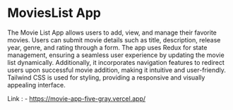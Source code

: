 # MoviesList App


The Movie List App allows users to add, view, and manage their favorite movies. Users can submit movie details such as title, description, release year, genre, and rating through a form. The app uses Redux for state management, ensuring a seamless user experience by updating the movie list dynamically. Additionally, it incorporates navigation features to redirect users upon successful movie addition, making it intuitive and user-friendly. Tailwind CSS is used for styling, providing a responsive and visually appealing interface.

Link : - https://movie-app-five-gray.vercel.app/
